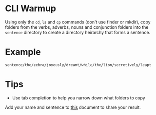 # CLI Warmup
Using only the `cd`, `ls` and `cp` commands (don't use finder or mkdir), copy folders from the verbs, adverbs, nouns and conjunction folders into the `sentence` directory to create a directory heirarchy that forms a sentence.

# Example
`sentence/the/zebra/joyously/dreamt/while/the/lion/secretively/leapt`

# Tips
* Use tab completion to help you narrow down what folders to copy

Add your name and sentence to [this](https://docs.google.com/document/d/1EizHcA8J665u_Le85-2SLyMJ6XZyq1JwtQ0ZwEgAQMw/edit?usp=sharing) document to share your result.
